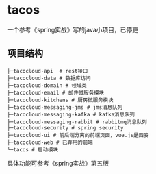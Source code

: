 # tacos
一个参考《spring实战》写的java小项目，已停更

## 项目结构
```shell
├─tacocloud-api  # rest接口
├─tacocloud-data # 数据库访问
├─tacocloud-domain # 领域类
├─tacocloud-email # 邮件微服务模块
├─tacocloud-kitchens # 厨房微服务模块
├─tacocloud-messaging-jms # jms消息队列
├─tacocloud-messaging-kafka # kafka消息队列
├─tacocloud-messaging-rabbit # rabbitmq消息队列
├─tacocloud-security # spring security
├─tacocloud-ui # 前后端分离的前端页面，vue.js是西安
├─tacocloud-web # 已弃用的前端
└─tacos # 启动模块
```
具体功能可参考《spring实战》第五版